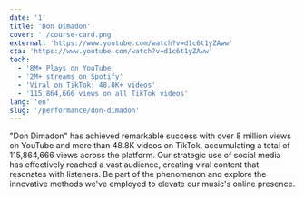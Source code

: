 ```yaml
---
date: '1'
title: 'Don Dimadon'
cover: './course-card.png'
external: 'https://www.youtube.com/watch?v=d1c6t1yZAww'
cta: 'https://www.youtube.com/watch?v=d1c6t1yZAww'
tech:
  - '8M+ Plays on YouTube'
  - '2M+ streams on Spotify'
  - 'Viral on TikTok: 48.8K+ videos'
  - '115,864,666 views on all TikTok videos'
lang: 'en'
slug: '/performance/don-dimadon'
---
```


"Don Dimadon" has achieved remarkable success with over 8 million views on YouTube and more than 48.8K videos on TikTok, accumulating a total of 115,864,666 views across the platform. Our strategic use of social media has effectively reached a vast audience, creating viral content that resonates with listeners. Be part of the phenomenon and explore the innovative methods we've employed to elevate our music's online presence.
